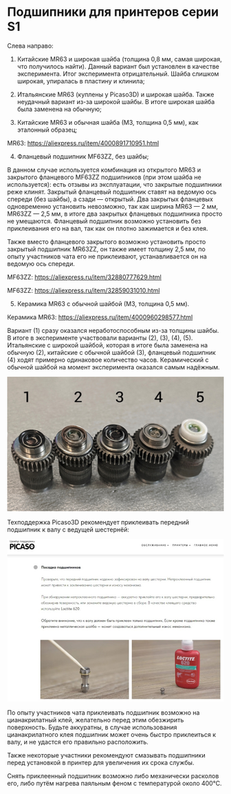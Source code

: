# Подшипники для принтеров серии S1

Слева направо:

1. Китайские MR63 и широкая шайба (толщина 0,8 мм, самая широкая, что получилось найти). Данный вариант был установлен в качестве эксперимента. Итог эксперимента отрицательный. Шайба слишком широкая, упиралась в пластину и клинила;

2. Итальянские MR63 (куплены у Picaso3D) и широкая шайба. Также неудачный вариант из-за широкой шайбы. В итоге широкая шайба была заменена на обычную;

3. Китайские MR63 и обычная шайба (М3, толщина 0,5 мм), как эталонный образец;

MR63: https://aliexpress.ru/item/4000891710951.html

4. Фланцевый подшипник MF63ZZ, без шайбы;

В данном случае используется комбинация из открытого MR63 и закрытого фланцевого MF63ZZ подшипников (при этом шайба не используется): есть отзывы из эксплуатации, что закрытые подшипники реже клинят. Закрытый фланцевый подшипник ставят на ведомую ось спереди (без шайбы), а сзади — открытый. Два закрытых фланцевых одновременно установить невозможно, так как ширина MR63 — 2 мм, MR63ZZ — 2,5 мм, в итоге два закрытых фланцевых подшипника просто не умещаются. Фланцевый подшипник возможно установить без приклеивания его на вал, так как он плотно зажимается и без клея.

Также вместо фланцевого закрытого возможно установить просто закрытый подшипник MR63ZZ, он также имеет толщину 2,5 мм, по опыту участников чата его не приклеивают, устанавливается он на ведомую ось спереди.

MF63ZZ: https://aliexpress.ru/item/32880777629.html

MF63ZZ: https://aliexpress.ru/item/32859031010.html

5. Керамика MR63 с обычной шайбой (М3, толщина 0,5 мм).

Керамика MR63: https://aliexpress.ru/item/4000960298577.html


Вариант (1) сразу оказался неработоспособным из-за толщины шайбы. В итоге в эксперименте участвовали варианты (2), (3), (4), (5). Итальянские с широкой шайбой, которая в итоге была заменена на обычную (2), китайские с обычной шайбой (3), фланцевый подшипник (4) ходят примерно одинаковое количество часов. Керамический с обычной шайбой на момент эксперимента оказался самым надёжным.


![Подшипники_Ы1](./img/Подшипники_Ы1.jpg)


Техподдержка Picaso3D рекомендует приклеивать передний подшипник к валу с ведущей шестернëй:

![Центр_поддержки_посадка_подшипников](./img/Центр_поддержки_посадка_подшипников.jpg)


По опыту участников чата приклеивать подшипник возможно на цианакрилатный клей, желательно перед этим обезжирить поверхность. Будьте аккуратны, в случае использования цианакрилатного клея подшипник может очень быстро приклеиться к валу, и не удастся его правильно расположить.


Также некоторые участники рекомендуют смазывать подшипники перед установкой в принтер для увеличения их срока службы.


Снять приклеенный подшипник возможно либо механически расколов его, либо путём нагрева паяльным феном с температурой около 400°С.
